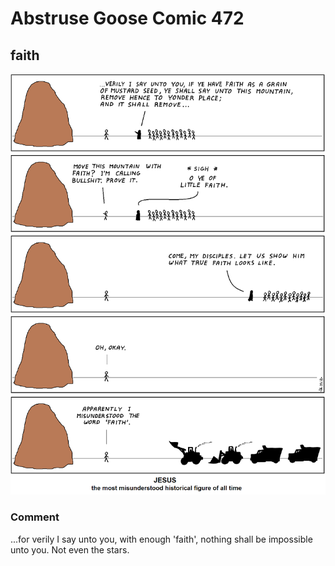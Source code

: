 # Abstruse Goose Comic 472
## faith

![image](bible_fanfic.png)
### Comment
...for verily I say unto you, with enough 'faith', nothing shall be impossible unto you. Not even the stars.
